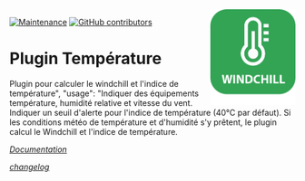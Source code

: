 <img align="right" src="plugin_info/temperature_icon.png" width="150">

[![Maintenance](https://img.shields.io/badge/Maintained%3F-yes-green.svg)](https://github.com/Odolc/Temperature/graphs/commit-activity)
[![GitHub contributors](https://img.shields.io/github/contributors/jeedom/core.svg)](https://github.com/Odolc/Temperature/graphs/contributors/)

# Plugin Température

Plugin pour calculer le windchill et l'indice de température", "usage": "Indiquer des équipements température, humidité relative et vitesse du vent. Indiquer un seuil d'alerte pour l'indice de température (40°C par défaut). Si les conditions météo de température et d'humidité s'y prêtent, le plugin calcul le Windchill et l'indice de température.

_[Documentation](https://odolc.github.io/Temperature/#language#/)_

_[changelog](https://odolc.github.io/Temperature/#language#/changelog.html)_
